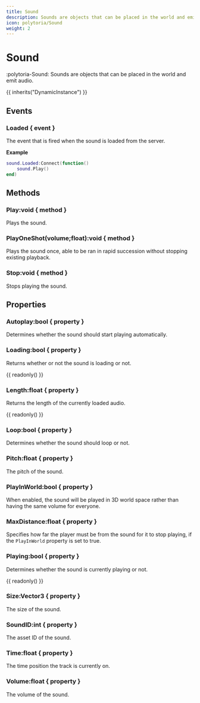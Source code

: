 ```yaml
---
title: Sound
description: Sounds are objects that can be placed in the world and emit audio.
icon: polytoria/Sound
weight: 2
---
```


# Sound

:polytoria-Sound: Sounds are objects that can be placed in the world and emit audio.

{{ inherits("DynamicInstance") }}

## Events

### Loaded { event }

The event that is fired when the sound is loaded from the server.

**Example**

```lua
sound.Loaded:Connect(function()
    sound.Play()
end)
```

## Methods

### Play:void { method }

Plays the sound.

### PlayOneShot(volume;float):void { method }

Plays the sound once, able to be ran in rapid succession without stopping existing playback.

### Stop:void { method }

Stops playing the sound.

## Properties

### Autoplay:bool { property }

Determines whether the sound should start playing automatically.

### Loading:bool { property }

Returns whether or not the sound is loading or not.

{{ readonly() }}

### Length:float { property }

Returns the length of the currently loaded audio.

{{ readonly() }}

### Loop:bool { property }

Determines whether the sound should loop or not.

### Pitch:float { property }

The pitch of the sound.

### PlayInWorld:bool { property }

When enabled, the sound will be played in 3D world space rather than having the same volume for everyone.

### MaxDistance:float { property }

Specifies how far the player must be from the sound for it to stop playing, if the `PlayInWorld` property is set to true.

### Playing:bool { property }

Determines whether the sound is currently playing or not.

{{ readonly() }}

### Size:Vector3 { property }

The size of the sound.

### SoundID:int { property }

The asset ID of the sound.

### Time:float { property }

The time position the track is currently on.

### Volume:float { property }

The volume of the sound.
